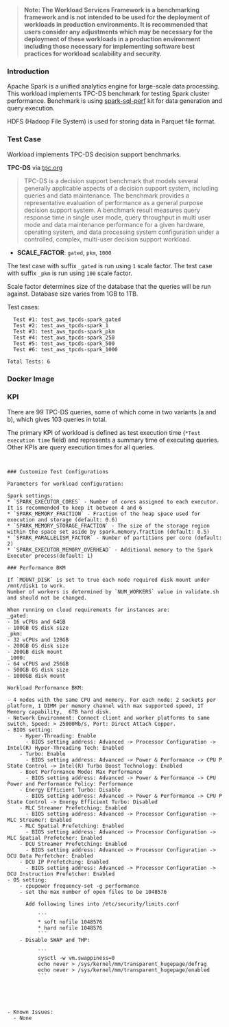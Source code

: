 >
> **Note: The Workload Services Framework is a benchmarking framework and is not intended to be used for the deployment of workloads in production environments. It is recommended that users consider any adjustments which may be necessary for the deployment of these workloads in a production environment including those necessary for implementing software best practices for workload scalability and security.**
>
### Introduction

Apache Spark is a unified analytics engine for large-scale data processing.
This workload implements TPC-DS benchmark for testing Spark cluster performance.
Benchmark is using [spark-sql-perf](https://github.com/databricks/spark-sql-perf) kit for data generation and query execution.

HDFS (Hadoop File System) is used for storing data in Parquet file format.


### Test Case

Workload implements TPC-DS decision support benchmarks.

**TPC-DS** via [tpc.org](http://www.tpc.org/tpcds)
> TPC-DS is a decision support benchmark that models several generally applicable aspects of a decision support system, including queries and data maintenance. The benchmark provides a representative evaluation of performance as a general purpose decision support system. A benchmark result measures query response time in single user mode, query throughput in multi user mode and data maintenance performance for a given hardware, operating system, and data processing system configuration under a controlled, complex, multi-user decision support workload.

- **SCALE_FACTOR**: `gated`, `pkm`, `1000`

The test case with suffix `_gated` is run using `1` scale factor.
The test case with suffix `_pkm` is run using `100` scale factor.

Scale factor determines size of the database that the queries will be run against.
Database size varies from 1GB to 1TB.

Test cases:
```
  Test #1: test_aws_tpcds-spark_gated
  Test #2: test_aws_tpcds-spark_1
  Test #3: test_aws_tpcds-spark_pkm
  Test #4: test_aws_tpcds-spark_250
  Test #5: test_aws_tpcds-spark_500
  Test #6: test_aws_tpcds-spark_1000

Total Tests: 6

```

### Docker Image


### KPI

There are 99 TPC-DS queries, some of which come in two variants (a and b), which gives 103 queries in total.

The primary KPI of workload is defined as test execution time (`*Test execution time` field) and represents a summary time of executing queries.
Other KPIs are query execution times for all queries.


```


### Customize Test Configurations

Parameters for workload configuration:

Spark settings:
* `SPARK_EXECUTOR_CORES` - Number of cores assigned to each executor. It is recommended to keep it between 4 and 6
* `SPARK_MEMORY_FRACTION` - Fraction of the heap space used for execution and storage (default: 0.6)
* `SPARK_MEMORY_STORAGE_FRACTION` - The size of the storage region within the space set aside by spark.memory.fraction (default: 0.5)
* `SPARK_PARALLELISM_FACTOR` - Number of partitions per core (default: 2)
* `SPARK_EXECUTOR_MEMORY_OVERHEAD` - Additional memory to the Spark Executor process(default: 1)

### Performance BKM

If `MOUNT_DISK` is set to true each node required disk mount under /mnt/disk1 to work.
Number of workers is determined by `NUM_WORKERS` value in validate.sh and should not be changed.

When running on cloud requirements for instances are:
_gated:
- 16 vCPUs and 64GB
- 100GB OS disk size
_pkm:
- 32 vCPUs and 128GB
- 200GB OS disk size
- 200GB disk mount
_1000:
- 64 vCPUS and 256GB
- 500GB OS disk size
- 1000GB disk mount

Workload Performance BKM:

- 4 nodes with the same CPU and memory. For each node: 2 sockets per platform, 1 DIMM per memory channel with max supported speed, 1T Memory capability,  6TB hard disk.
- Network Environment: Connect client and worker platforms to same switch, Speed: > 25000Mb/s, Port: Direct Attach Copper.
- BIOS setting:
    - Hyper-Threading: Enable
      - BIOS setting address: Advanced -> Processor Configuration -> Intel(R) Hyper-Threading Tech: Enabled
    - Turbo: Enable
      - BIOS setting address: Advanced -> Power & Performance -> CPU P State Control -> Intel(R) Turbo Boost Technology: Enabled
    - Boot Performance Mode: Max Performance
      - BIOS setting address: Advanced -> Power & Performance -> CPU Power and Performance Policy: Performance
    - Energy Efficient Turbo: Disable
      - BIOS setting address: Advanced -> Power & Performance -> CPU P State Control -> Energy Efficient Turbo: Disabled
    - MLC Streamer Prefetching: Enabled
      - BIOS setting address: Advanced -> Processor Configuration -> MLC Streamer: Enabled
    - MLC Spatial Prefetching: Enabled
      - BIOS setting address: Advanced -> Processor Configuration -> MLC Spatial Prefetcher: Enabled
    - DCU Streamer Prefetching: Enabled
      - BIOS setting address: Advanced -> Processor Configuration -> DCU Data Perfetcher: Enabled
    - DCU IP Prefetching: Enabled
      - BIOS setting address: Advanced -> Processor Configuration -> DCU Instruction Prefetcher: Enabled
- OS setting:
    - cpupower frequency-set -g performance
    - set the max number of open files to be 1048576

      Add following lines into /etc/security/limits.conf

          ```
          * soft nofile 1048576
          * hard nofile 1048576
          ```
    - Disable SWAP and THP:

          ```
          sysctl -w vm.swappiness=0
          echo never > /sys/kernel/mm/transparent_hugepage/defrag
          echo never > /sys/kernel/mm/transparent_hugepage/enabled
          ```





- Known Issues:
  - None
